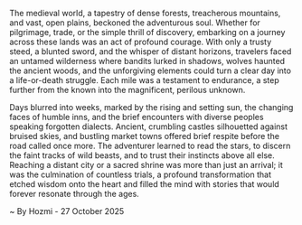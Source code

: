 
The medieval world, a tapestry of dense forests, treacherous mountains, and vast, open plains, beckoned the adventurous soul. Whether for pilgrimage, trade, or the simple thrill of discovery, embarking on a journey across these lands was an act of profound courage. With only a trusty steed, a blunted sword, and the whisper of distant horizons, travelers faced an untamed wilderness where bandits lurked in shadows, wolves haunted the ancient woods, and the unforgiving elements could turn a clear day into a life-or-death struggle. Each mile was a testament to endurance, a step further from the known into the magnificent, perilous unknown.

Days blurred into weeks, marked by the rising and setting sun, the changing faces of humble inns, and the brief encounters with diverse peoples speaking forgotten dialects. Ancient, crumbling castles silhouetted against bruised skies, and bustling market towns offered brief respite before the road called once more. The adventurer learned to read the stars, to discern the faint tracks of wild beasts, and to trust their instincts above all else. Reaching a distant city or a sacred shrine was more than just an arrival; it was the culmination of countless trials, a profound transformation that etched wisdom onto the heart and filled the mind with stories that would forever resonate through the ages.

~ By Hozmi - 27 October 2025
